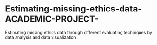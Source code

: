 # Estimating-missing-ethics-data-ACADEMIC-PROJECT-
Estimating missing ethics data through different evaluating techniques by data analysis and data visualization 
